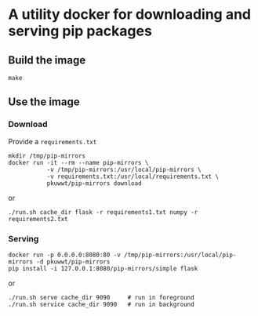 
# A utility docker for downloading and serving pip packages

## Build the image

```
make
```

## Use the image

### Download

Provide a `requirements.txt`

```
mkdir /tmp/pip-mirrors
docker run -it --rm --name pip-mirrors \
		   -v /tmp/pip-mirrors:/usr/local/pip-mirrors \
		   -v requirements.txt:/usr/local/requirements.txt \
		   pkuwwt/pip-mirrors download
```

or

```
./run.sh cache_dir flask -r requirements1.txt numpy -r requirements2.txt
```

### Serving

```
docker run -p 0.0.0.0:8080:80 -v /tmp/pip-mirrors:/usr/local/pip-mirrors -d pkuwwt/pip-mirrors
pip install -i 127.0.0.1:8080/pip-mirrors/simple flask
```

or 

```
./run.sh serve cache_dir 9090     # run in foreground
./run.sh service cache_dir 9090   # run in background
```

